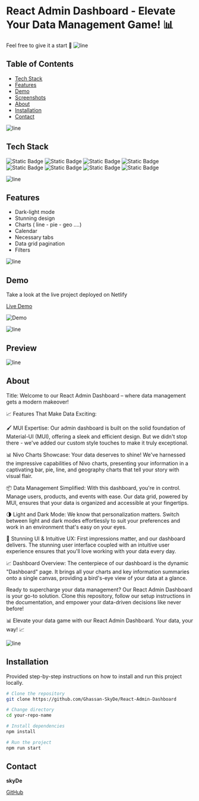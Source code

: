 #  React Admin Dashboard - Elevate Your Data Management Game! 📊

Feel free to give it a start 🌟
![line]

## Table of Contents

- [Tech Stack](#tech-stack)
- [Features](#features)
- [Demo](#demo)
- [Screenshots](#preview)
- [About](#about)
- [Installation](#installation)
- [Contact](#contact)

![line]

## Tech Stack

![Static Badge](https://img.shields.io/badge/javascript-black?style=for-the-badge&logo=javascript)
![Static Badge](https://img.shields.io/badge/React-black?style=for-the-badge&logo=react)
![Static Badge](https://img.shields.io/badge/Create%2FReact%2FApp-black?style=for-the-badge&logo=react)
![Static Badge](https://img.shields.io/badge/CSS-black?style=for-the-badge&logo=CSS3)
![Static Badge](https://img.shields.io/badge/MUI-black?style=for-the-badge&logo=mui)
![Static Badge](https://img.shields.io/badge/Nivo%2Fcharts-black?style=for-the-badge&logo=chart.js)
![Static Badge](https://img.shields.io/badge/Data%2FGrid-black?style=for-the-badge&logo=MUI)
![Static Badge](https://img.shields.io/badge/fullcalendar-black?style=for-the-badge&logo=calendar)
 
![line]

## Features

- Dark-light mode
- Stunning design
- Charts ( line - pie - geo ....)
- Calendar
- Necessary tabs
- Data grid pagination
- Filters

![line]

## Demo

Take a look at the live project deployed on Netlify

[Live Demo](https://react-admin-dashboar-skyde.netlify.app)

![Demo](demo.gif)

![line]

## Preview

![line]

## About

Title: Welcome to our React Admin Dashboard – where data management gets a modern makeover!

📈 Features That Make Data Exciting:

🖌️ MUI Expertise: Our admin dashboard is built on the solid foundation of Material-UI (MUI), offering a sleek and efficient design. But we didn't stop there - we've added our custom style touches to make it truly exceptional.

📊 Nivo Charts Showcase: Your data deserves to shine! We've harnessed the impressive capabilities of Nivo charts, presenting your information in a captivating bar, pie, line, and geography charts that tell your story with visual flair.

📦 Data Management Simplified: With this dashboard, you're in control. Manage users, products, and events with ease. Our data grid, powered by MUI, ensures that your data is organized and accessible at your fingertips.

🌗 Light and Dark Mode: We know that personalization matters. Switch between light and dark modes effortlessly to suit your preferences and work in an environment that's easy on your eyes.

🎨 Stunning UI & Intuitive UX: First impressions matter, and our dashboard delivers. The stunning user interface coupled with an intuitive user experience ensures that you'll love working with your data every day.

📈 Dashboard Overview: The centerpiece of our dashboard is the dynamic "Dashboard" page. It brings all your charts and key information summaries onto a single canvas, providing a bird's-eye view of your data at a glance.

Ready to supercharge your data management? Our React Admin Dashboard is your go-to solution. Clone this repository, follow our setup instructions in the documentation, and empower your data-driven decisions like never before!

📊 Elevate your data game with our React Admin Dashboard. Your data, your way! 📈

![line]

## Installation

Provided step-by-step instructions on how to install and run this project locally.

```bash
# Clone the repository
git clone https://github.com/Ghassan-SkyDe/React-Admin-Dashboard

# Change directory
cd your-repo-name

# Install dependencies
npm install

# Run the project
npm run start
```

[line]: https://user-images.githubusercontent.com/75939390/137615281-3a875960-92cc-407f-97fe-fd2319bdb252.png
## Contact

**skyDe**

[GitHub](https://github.com/Ghassan-SkyDe)

